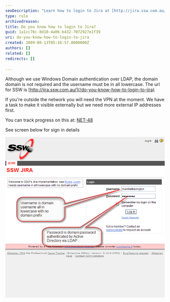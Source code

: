 ```yaml
---
seoDescription: "Learn how to login to Jira at [http://jira.ssw.com.au/](http://jira.ssw.com.au/) with Windows Domain authentication over LDAP, requiring a username in all lowercase without domain."
type: rule
archivedreason: 
title: Do you know how to login to Jira?
guid: 1a1cc76c-8d10-4a06-b432-7072927e1f39
uri: do-you-know-how-to-login-to-jira
created: 2009-08-13T05:16:57.0000000Z
authors: []
related: []
redirects: []

---
```


Although we use Windows Domain authentication over LDAP, the domain domain is not required and the username must be in all lowercase. The url for SSW is [http://jira.ssw.com.au/](/do-you-know-how-to-login-to-jira)
<!--endintro-->

If you're outside the network you will need the VPN at the moment. We have a task to make it visible externally but we need more external IP addresses first.

You can track progress on this at: [NET-48](/do-you-know-how-to-login-to-jira)

See screen below for sign in details

![Alternate Text](SignIn.png)
